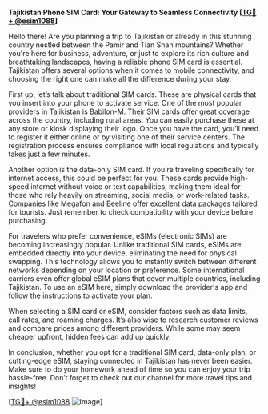 **Tajikistan Phone SIM Card: Your Gateway to Seamless Connectivity [[TG💪+ @esim1088](https://t.me/s/esim1088)]**

Hello there! Are you planning a trip to Tajikistan or already in this stunning country nestled between the Pamir and Tian Shan mountains? Whether you're here for business, adventure, or just to explore its rich culture and breathtaking landscapes, having a reliable phone SIM card is essential. Tajikistan offers several options when it comes to mobile connectivity, and choosing the right one can make all the difference during your stay.

First up, let’s talk about traditional SIM cards. These are physical cards that you insert into your phone to activate service. One of the most popular providers in Tajikistan is Babilon-M. Their SIM cards offer great coverage across the country, including rural areas. You can easily purchase these at any store or kiosk displaying their logo. Once you have the card, you’ll need to register it either online or by visiting one of their service centers. The registration process ensures compliance with local regulations and typically takes just a few minutes.

Another option is the data-only SIM card. If you’re traveling specifically for internet access, this could be perfect for you. These cards provide high-speed internet without voice or text capabilities, making them ideal for those who rely heavily on streaming, social media, or work-related tasks. Companies like Megafon and Beeline offer excellent data packages tailored for tourists. Just remember to check compatibility with your device before purchasing.

For travelers who prefer convenience, eSIMs (electronic SIMs) are becoming increasingly popular. Unlike traditional SIM cards, eSIMs are embedded directly into your device, eliminating the need for physical swapping. This technology allows you to instantly switch between different networks depending on your location or preference. Some international carriers even offer global eSIM plans that cover multiple countries, including Tajikistan. To use an eSIM here, simply download the provider's app and follow the instructions to activate your plan.

When selecting a SIM card or eSIM, consider factors such as data limits, call rates, and roaming charges. It’s also wise to research customer reviews and compare prices among different providers. While some may seem cheaper upfront, hidden fees can add up quickly.

In conclusion, whether you opt for a traditional SIM card, data-only plan, or cutting-edge eSIM, staying connected in Tajikistan has never been easier. Make sure to do your homework ahead of time so you can enjoy your trip hassle-free. Don’t forget to check out our channel for more travel tips and insights!

[[TG💪+ @esim1088](https://t.me/s/esim1088) ![Image](https://i.postimg.cc/Y0z9fWf4/image.png)]